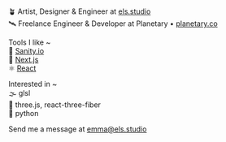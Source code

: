 
🪴 Artist, Designer & Engineer at [els.studio](https://els.studio)<br />
🛰️ Freelance Engineer & Developer at Planetary • [planetary.co](https://planetary.co)

Tools I like ~ <br />
🚀 [Sanity.io](https://sanity.io) <br />
🔺 [Next.js](https://nextjs.org) <br />
⚛️ [React](https://react.dev)

Interested in ~ <br />
🌫️ glsl <br />
🧶 three.js, react-three-fiber <br />
🐍 python

Send me a message at [emma@els.studio](mailto:emma@els.studio)

